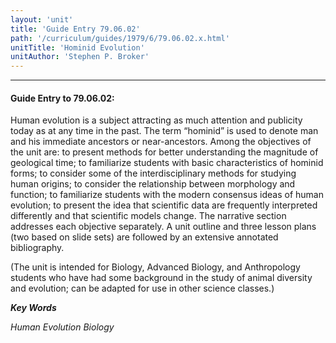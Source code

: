 ```yaml
---
layout: 'unit'
title: 'Guide Entry 79.06.02'
path: '/curriculum/guides/1979/6/79.06.02.x.html'
unitTitle: 'Hominid Evolution'
unitAuthor: 'Stephen P. Broker'
---
```


<body>
<hr/>
 <h4>
  Guide Entry to 79.06.02:
 </h4>
 Human evolution is a subject attracting as much attention and publicity today as at any time in the past.  The term “hominid” is used to denote man and his immediate ancestors or near-ancestors. Among the objectives of the unit are: to present methods for better understanding the magnitude of geological time; to familiarize students with basic characteristics of hominid forms; to consider some of the interdisciplinary methods for studying human origins; to consider the relationship between morphology and function; to familiarize students with the modern consensus ideas of human evolution; to present the idea that scientific data are frequently interpreted differently and that scientific models change.  The narrative section addresses each objective separately.  A unit outline and three lesson plans (two based on slide sets) are followed by an extensive annotated bibliography.
 <p>
  (The unit is intended for Biology, Advanced Biology, and Anthropology students who have had some background in the study of animal diversity and evolution; can be adapted for use in other science classes.)
 </p>
<p>
  <b>
   <i>
    Key Words
   </i>
  </b>
  <br/>
 </p>
 <p>
  <i>
   Human Evolution Biology
  </i>
 </p>

</body>
